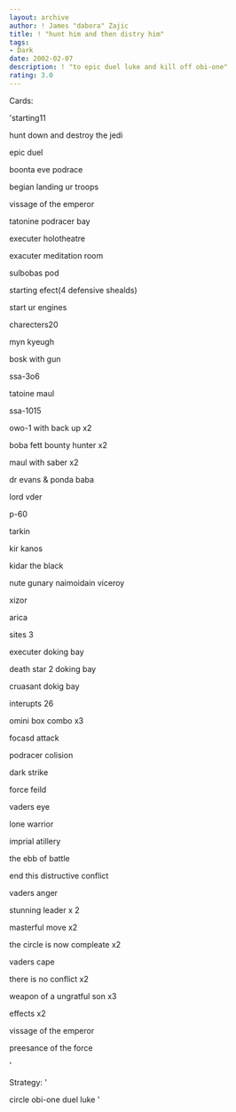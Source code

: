 ```yaml
---
layout: archive
author: ! James "dabora" Zajic
title: ! "hunt him and then distry him"
tags:
- Dark
date: 2002-02-07
description: ! "to epic duel luke and kill off obi-one"
rating: 3.0
---
```

Cards: 

'starting11

hunt down and destroy the jedi

epic duel

boonta eve podrace

begian landing ur troops 

vissage of the emperor

tatonine podracer bay

executer holotheatre

exacuter meditation room

sulbobas pod

starting efect(4 defensive shealds)

start ur engines



charecters20

myn kyeugh

bosk with gun

ssa-3o6

tatoine maul

ssa-1015

owo-1 with back up x2

boba fett bounty hunter x2

maul with saber x2

dr evans & ponda baba

lord vder

p-60

tarkin

kir kanos

kidar the black

nute gunary naimoidain viceroy

xizor

arica


sites 3

executer doking bay

death star 2 doking bay

cruasant dokig bay


interupts 26

omini box combo x3

focasd attack

podracer colision

dark strike

force feild

vaders eye

lone warrior

imprial atillery

the ebb of battle

end this distructive conflict

vaders anger 

stunning leader x 2

masterful move x2 

the circle is now compleate x2

vaders cape

there is no conflict x2

weapon of a ungratful son x3


effects x2

vissage of the emperor

preesance of the force


'

Strategy: '

circle obi-one duel luke '